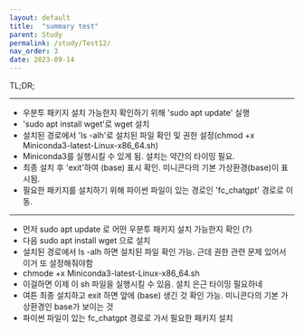 ```yaml
---
layout: default
title:  "summary test"
parent: Study
permalink: /study/Test12/
nav_order: 3
date: 2023-09-14
---
```

TL;DR;
***
- 우분투 패키지 설치 가능한지 확인하기 위해 'sudo apt update' 실행
- 'sudo apt install wget'로 wget 설치
- 설치된 경로에서 'ls -alh'로 설치된 파일 확인 및 권한 설정(chmod +x Miniconda3-latest-Linux-x86_64.sh)
- Miniconda3를 실행시킬 수 있게 됨. 설치는 약간의 타이밍 필요.
- 최종 설치 후 'exit'하여 (base) 표시 확인. 미니콘다의 기본 가상환경(base)이 표시됨.
- 필요한 패키지를 설치하기 위해 파이썬 파일이 있는 경로인 'fc_chatgpt' 경로로 이동.
***



- 먼저 sudo apt update 로 어떤 우분투 패키지 설치 가능한지 확인 (?)
- 다음 sudo apt install wget 으로 설치
- 설치된 경로에서 ls -alh 하면 설치된 파일 확인 가능. 근데 권한 관련 문제 있어서 이거 또 설정해줘야함
- chmode +x Miniconda3-latest-Linux-x86_64.sh
- 이걸하면 이제 이 sh 파일을 실행시킬 수 있음. 설치 은근 타이밍 필요하네
- 여튼 최종 설치하고 exit 하면 앞에 (base) 생긴 것 확인 가능. 미니콘다의 기본 가상환경인 base가 보이는 것
- 파이썬 파일이 있는 fc_chatgpt 경로로 가서 필요한 패키지 설치


